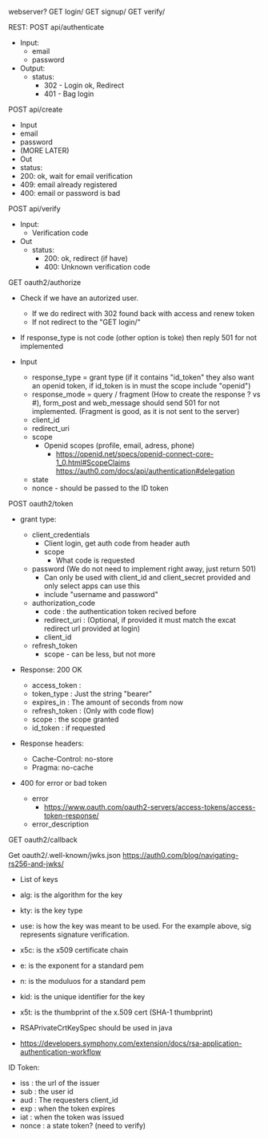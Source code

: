webserver?
GET login/
GET signup/
GET verify/

REST:
POST api/authenticate
- Input:
  - email
  - password
- Output:
  - status:
    - 302 - Login ok, Redirect
    - 401 - Bag login

POST api/create
- Input
- email
- password
- (MORE LATER)
- Out
- status:
- 200: ok, wait for email verification
- 409: email already registered
- 400: email or password is bad

POST api/verify
- Input:
  - Verification code
- Out
  - status:
    - 200: ok, redirect (if have)
    - 400: Unknown verification code

GET oauth2/authorize

- Check if we have an autorized user.
  - If we do redirect with 302 found back with access and renew token
  - If not redirect to the "GET login/"
- If response_type is not code (other option is toke) then reply 501 for not implemented

- Input
  - response_type = grant type (if it contains "id_token" they also want an openid token, if id_token is in must the scope include "openid")
  - response_mode = query / fragment (How to create the response ? vs #), form_post and web_message should send 501 for not implemented. (Fragment is good, as it is not sent to the server)
  - client_id
  - redirect_uri
  - scope
    - Openid scopes (profile, email, adress, phone)
      - https://openid.net/specs/openid-connect-core-1_0.html#ScopeClaims
      https://auth0.com/docs/api/authentication#delegation
  - state
  - nonce - should be passed to the ID token

POST oauth2/token

- grant type:
  - client_credentials
    - Client login, get auth code from header auth
    - scope
      - What code is requested
  - password (We do not need to implement right away, just return 501)
    - Can only be used with client_id and client_secret provided and only select apps can use this
    - include "username and password"
  - authorization_code
    - code : the authentication token recived before
    - redirect_uri : (Optional, if provided it must match the excat redirect url provided at login)
    - client_id
  - refresh_token
    - scope - can be less, but not more

- Response: 200 OK
    - access_token :
    - token_type : Just the string "bearer"
    - expires_in : The amount of seconds from now
    - refresh_token : (Only with code flow)
    - scope : the scope granted
    - id_token : if requested
- Response headers:
    - Cache-Control: no-store
    - Pragma: no-cache
- 400 for error or bad token
  - error
    - https://www.oauth.com/oauth2-servers/access-tokens/access-token-response/
  - error_description

GET oauth2/callback

Get oauth2/.well-known/jwks.json
https://auth0.com/blog/navigating-rs256-and-jwks/

- List of keys
- alg: is the algorithm for the key
- kty: is the key type
- use: is how the key was meant to be used. For the example above, sig represents signature verification.
- x5c: is the x509 certificate chain
- e: is the exponent for a standard pem
- n: is the moduluos for a standard pem
- kid: is the unique identifier for the key
- x5t: is the thumbprint of the x.509 cert (SHA-1 thumbprint)

- RSAPrivateCrtKeySpec should be used in java
- https://developers.symphony.com/extension/docs/rsa-application-authentication-workflow


ID Token:
- iss : the url of the issuer
- sub : the user id
- aud : The requesters client_id
- exp : when the token expires
- iat : when the token was issued
- nonce : a state token? (need to verify)